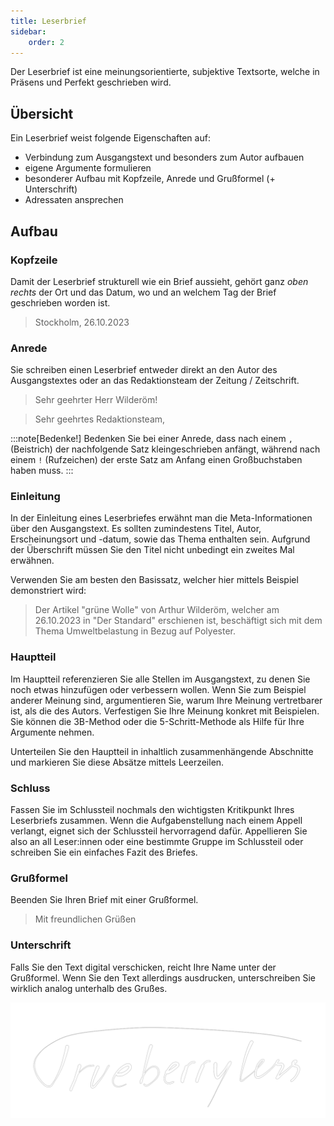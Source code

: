 ```yaml
---
title: Leserbrief
sidebar:
    order: 2
---
```


Der Leserbrief ist eine meinungsorientierte, subjektive Textsorte, welche in Präsens und Perfekt geschrieben wird.

## Übersicht

Ein Leserbrief weist folgende Eigenschaften auf:

-   Verbindung zum Ausgangstext und besonders zum Autor aufbauen
-   eigene Argumente formulieren
-   besonderer Aufbau mit Kopfzeile, Anrede und Grußformel (+ Unterschrift)
-   Adressaten ansprechen

## Aufbau

### Kopfzeile

Damit der Leserbrief strukturell wie ein Brief aussieht, gehört ganz _oben rechts_ der Ort und das Datum, wo und an welchem Tag der Brief geschrieben worden ist.

> Stockholm, 26.10.2023

### Anrede

Sie schreiben einen Leserbrief entweder direkt an den Autor des Ausgangstextes oder an das Redaktionsteam der Zeitung / Zeitschrift.

> Sehr geehrter Herr Wilderöm!

> Sehr geehrtes Redaktionsteam,

:::note[Bedenke!]
Bedenken Sie bei einer Anrede, dass nach einem `,` (Beistrich) der nachfolgende Satz kleingeschrieben anfängt, während nach einem `!` (Rufzeichen) der erste Satz am Anfang einen Großbuchstaben haben muss.
:::

### Einleitung

In der Einleitung eines Leserbriefes erwähnt man die Meta-Informationen über den Ausgangstext. Es sollten zumindestens Titel, Autor, Erscheinungsort und -datum, sowie das Thema enthalten sein. Aufgrund der Überschrift müssen Sie den Titel nicht unbedingt ein zweites Mal erwähnen.

Verwenden Sie am besten den Basissatz, welcher hier mittels Beispiel demonstriert wird:

> Der Artikel "grüne Wolle" von Arthur Wilderöm, welcher am 26.10.2023 in "Der Standard" erschienen ist, beschäftigt sich mit dem Thema Umweltbelastung in Bezug auf Polyester.

### Hauptteil

Im Hauptteil referenzieren Sie alle Stellen im Ausgangstext, zu denen Sie noch etwas hinzufügen oder verbessern wollen. Wenn Sie zum Beispiel anderer Meinung sind, argumentieren Sie, warum Ihre Meinung vertretbarer ist, als die des Autors. Verfestigen Sie Ihre Meinung konkret mit Beispielen. Sie können die 3B-Method oder die 5-Schritt-Methode als Hilfe für Ihre Argumente nehmen.

Unterteilen Sie den Hauptteil in inhaltlich zusammenhängende Abschnitte und markieren Sie diese Absätze mittels Leerzeilen.

### Schluss

Fassen Sie im Schlussteil nochmals den wichtigsten Kritikpunkt Ihres Leserbriefs zusammen. Wenn die Aufgabenstellung nach einem Appell verlangt, eignet sich der Schlussteil hervorragend dafür. Appellieren Sie also an all Leser:innen oder eine bestimmte Gruppe im Schlussteil oder schreiben Sie ein einfaches Fazit des Briefes.

### Grußformel

Beenden Sie Ihren Brief mit einer Grußformel.

> Mit freundlichen Grüßen

### Unterschrift

Falls Sie den Text digital verschicken, reicht Ihre Name unter der Grußformel. Wenn Sie den Text allerdings ausdrucken, unterschreiben Sie wirklich analog unterhalb des Grußes.

![Signature](../../../../../assets/Deutsch/Signature_white.png)
